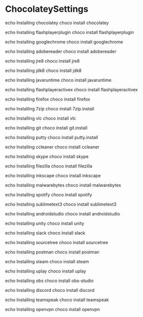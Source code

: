 # ChocolateySettings

echo Installing chocolatey
choco install chocolatey

echo Installing flashplayerplugin
choco install flashplayerplugin

echo Installing googlechrome
choco install googlechrome

echo Installing adobereader
choco install adobereader

echo Installing jre8
choco install jre8

echo Installing jdk8
choco install jdk8

echo Installing javaruntime
choco install javaruntime

echo Installing flashplayeractivex
choco install flashplayeractivex

echo Installing firefox
choco install firefox

echo Installing 7zip
choco install 7zip.install

echo Installing vlc
choco install vlc

echo Installing git
choco install git.install

echo Installing putty
choco install putty.install

echo Installing ccleaner
choco install ccleaner

echo Installing skype
choco install skype

echo Installing filezilla
choco install filezilla

echo Installing inkscape
choco install inkscape

echo Installing malwarebytes
choco install malwarebytes

echo Installing spotify
choco install spotify

echo Installing sublimetext3
choco install sublimetext3

echo Installing androidstudio
choco install androidstudio

echo Installing unity
choco install unity

echo Installing slack
choco install slack

echo Installing sourcetree
choco install sourcetree

echo Installing postman
choco install postman

echo Installing steam
choco install steam

echo Installing uplay
choco install uplay

echo Installing obs
choco install obs-studio

echo Installing discord
choco install discord

echo Installing teamspeak
choco install teamspeak

echo Installing openvpn
choco install openvpn

